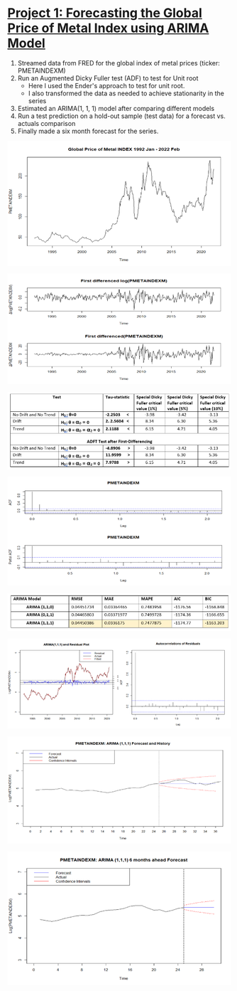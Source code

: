 # [**Project 1: Forecasting the Global Price of Metal Index using ARIMA Model**](https://github.com/SamuelTesfamariam/Metal-Price-Index-Forecast)
1. Streamed data from FRED for the global index of metal prices (ticker: PMETAINDEXM)
2. Run an Augmented Dicky Fuller test (ADF) to test for Unit root
    - Here I used the Ender's approach to test for unit root.
    - I also transformed the data as needed to achieve stationarity in the series
3. Estimated an ARIMA(1, 1, 1) model after comparing different models
4. Run a test prediction on a hold-out sample (test data) for a forecast vs. actuals comparison
5. Finally made a six month forecast for the series.

![](Images/Plot%20of%20the%20series.png)

![](Images/Series%20transformation.png)

![](Images/ADF%20Test%20results.PNG)

![](Images/ACF_PACF%20plot.png)

![](Images/Models%20comparison.PNG)

![](Images/estimated%20model%20fit%20and%20residuals.png)

![](Images/forecast%20vs%20actuals.png)

![](Images/6%20month%20forecast.png)
